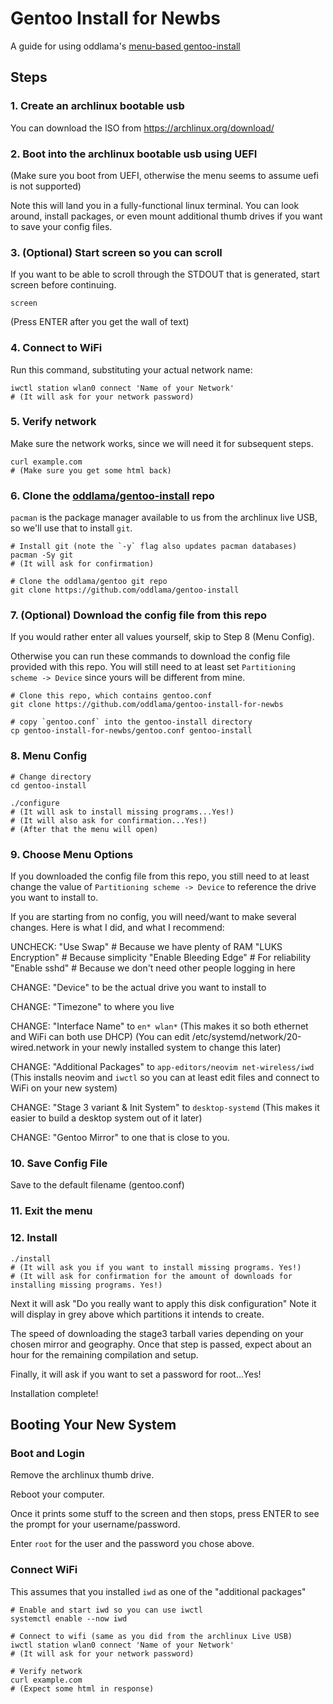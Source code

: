 Gentoo Install for Newbs
========================

A guide for using oddlama's  [menu-based gentoo-install](https://github.com/oddlama/gentoo-install)


Steps
-----

### 1. Create an archlinux bootable usb

You can download the ISO from https://archlinux.org/download/

### 2. Boot into the archlinux bootable usb using UEFI

(Make sure you boot from UEFI, otherwise the menu seems to assume uefi is not supported)

Note this will land you in a fully-functional linux terminal. You can look around,
install packages, or even mount additional thumb drives if you want to save your config files.

### 3. (Optional) Start screen so you can scroll

If you want to be able to scroll through the STDOUT that is generated, start screen before continuing.


    screen

(Press ENTER after you get the wall of text)


### 4. Connect to WiFi

Run this command, substituting your actual network name:

    iwctl station wlan0 connect 'Name of your Network'
    # (It will ask for your network password)

### 5. Verify network

Make sure the network works, since we will need it for subsequent steps.

    curl example.com
    # (Make sure you get some html back)


### 6. Clone the [oddlama/gentoo-install](https://github.com/oddlama/gentoo-install) repo

`pacman` is the package manager available to us from the archlinux live USB, so we'll use that
to install `git`.

    # Install git (note the `-y` flag also updates pacman databases)
    pacman -Sy git
    # (It will ask for confirmation)

    # Clone the oddlama/gentoo git repo
    git clone https://github.com/oddlama/gentoo-install


### 7. (Optional) Download the config file from this repo

If you would rather enter all values yourself, skip to Step 8 (Menu Config).

Otherwise you can run these commands to download the config file provided
with this repo. You will still need to at least set `Partitioning scheme -> Device`
since yours will be different from mine.

    # Clone this repo, which contains gentoo.conf
    git clone https://github.com/oddlama/gentoo-install-for-newbs

    # copy `gentoo.conf` into the gentoo-install directory
    cp gentoo-install-for-newbs/gentoo.conf gentoo-install



### 8. Menu Config


    # Change directory
    cd gentoo-install

    ./configure
    # (It will ask to install missing programs...Yes!)
    # (It will also ask for confirmation...Yes!)
    # (After that the menu will open)


### 9. Choose Menu Options

If you downloaded the config file from this repo, you still need to at least change
the value of `Partitioning scheme -> Device` to reference the drive you want to install to.

If you are starting from no config, you will need/want to make several changes.
Here is what I did, and what I recommend:

UNCHECK:
    "Use Swap"             # Because we have plenty of RAM
    "LUKS Encryption"      # Because simplicity
    "Enable Bleeding Edge" # For reliability
    "Enable sshd"          # Because we don't need other people logging in here

CHANGE:
    "Device" to be the actual drive you want to install to

CHANGE:
    "Timezone" to where you live

CHANGE:
    "Interface Name" to `en* wlan*`
    (This makes it so both ethernet and WiFi can both use DHCP)
    (You can edit /etc/systemd/network/20-wired.network in your newly installed system to change this later)

CHANGE:
    "Additional Packages" to `app-editors/neovim net-wireless/iwd`
    (This installs neovim and `iwctl` so you can at least edit files and connect to WiFi on your new system)

CHANGE:
    "Stage 3 variant & Init System" to `desktop-systemd`
    (This makes it easier to build a desktop system out of it later)

CHANGE:
    "Gentoo Mirror" to one that is close to you.

### 10. Save Config File

Save to the default filename (gentoo.conf)

### 11. Exit the menu

### 12. Install

    ./install
    # (It will ask you if you want to install missing programs. Yes!)
    # (It will ask for confirmation for the amount of downloads for installing missing programs. Yes!)

Next it will ask "Do you really want to apply this disk configuration"
Note it will display in grey above which partitions it intends to create.

The speed of downloading the stage3 tarball varies depending on your chosen mirror and geography.
Once that step is passed, expect about an hour for the remaining compilation and setup.

Finally, it will ask if you want to set a password for root...Yes!

Installation complete!


Booting Your New System
-----------------------

### Boot and Login

Remove the archlinux thumb drive.

Reboot your computer.

Once it prints some stuff to the screen and then stops, press ENTER to see the prompt
for your username/password.

Enter `root` for the user and the password you chose above.


### Connect WiFi

This assumes that you installed `iwd` as one of the "additional packages"


    # Enable and start iwd so you can use iwctl
    systemctl enable --now iwd

    # Connect to wifi (same as you did from the archlinux Live USB)
    iwctl station wlan0 connect 'Name of your Network'
    # (It will ask for your network password)

    # Verify network
    curl example.com
    # (Expect some html in response)
